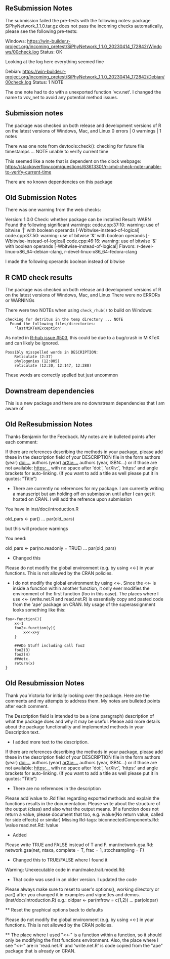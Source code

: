 ## ReSubmission Notes 

The submission failed the pre-tests with the following notes:
package SiPhyNetwork_1.1.0.tar.gz does not pass the incoming checks automatically, please see the following pre-tests:

Windows: <https://win-builder.r-project.org/incoming_pretest/SiPhyNetwork_1.1.0_20230414_172842/Windows/00check.log>
Status: OK

Looking at the log here everything seemed fine


Debian: <https://win-builder.r-project.org/incoming_pretest/SiPhyNetwork_1.1.0_20230414_172842/Debian/00check.log>
Status: 1 NOTE

The one note had to do with a unexported function 'vcv.net'. I changed the name to vcv_net to avoid any potential method issues.


## Submission notes

The package was checked on both release and development versions of R on the latest versions of Windows, Mac, and Linux
0 errors | 0 warnings | 1 notes

There was one note from devtools:check():
checking for future file timestamps ... NOTE
  unable to verify current time

This seemed like a note that is dependent on the clock webpage: https://stackoverflow.com/questions/63613301/r-cmd-check-note-unable-to-verify-current-time


There are no known dependencies on this package

## Old Submission Notes

There was one warning from the web checks:

Version: 1.0.0
Check: whether package can be installed
Result: WARN
    Found the following significant warnings:
     code.cpp:37:10: warning: use of bitwise '|' with boolean operands [-Wbitwise-instead-of-logical]
     code.cpp:37:50: warning: use of bitwise '&' with boolean operands [-Wbitwise-instead-of-logical]
     code.cpp:46:16: warning: use of bitwise '&' with boolean operands [-Wbitwise-instead-of-logical]
Flavors: r-devel-linux-x86_64-debian-clang, r-devel-linux-x86_64-fedora-clang

I made the following operands boolean instead of bitwise


## R CMD check results
The package was checked on both release and development versions of R on the latest versions of Windows, Mac, and Linux
There were no ERRORs or WARNINGs

There were two NOTEs when using `check_rhub()` to build on Windows:

```
checking for detritus in the temp directory ... NOTE
  Found the following files/directories:
    'lastMiKTeXException'
```
As noted in [R-hub issue #503](https://github.com/r-hub/rhub/issues/503), this could be due to a bug/crash in MiKTeX and can likely be ignored.

```
Possibly misspelled words in DESCRIPTION:
    Reticulate (2:37)
    phylogenies (12:805)
    reticulate (12:30, 12:147, 12:280)
```
These words are correctly spelled but just uncommon

## Downstream dependencies
This is a new package and there are no downstream dependencies that I am aware of



## Old ReResubmission Notes

Thanks Benjamin for the Feedback. My notes are in bulleted points after each comment:

If there are references describing the methods in your package, please
add these in the description field of your DESCRIPTION file in the form
authors (year) <doi:...>
authors (year) <arXiv:...>
authors (year, ISBN:...)
or if those are not available: <https:...>
with no space after 'doi:', 'arXiv:', 'https:' and angle brackets for
auto-linking. (If you want to add a title as well please put it in
quotes: "Title")

* There are currently no references for my package. I am currently writing a manuscript but am holding off on submission until after I can get it hosted on CRAN. I will add the refrence upon submission

You have in inst/doc/introduction.R

old_pars <- par()
...
par(old_pars)

but this will produce warnings

You need:

old_pars <- par(no.readonly = TRUE)
...
par(old_pars)

* Changed this 

Please do not modify the global environment (e.g. by using <<-) in your
functions. This is not allowed by the CRAN policies.

* I do not modify the global environment by using <<-. Since the <<- is inside a function within another function, it only ever modifies the environment of the first function (foo in this case). The places where I use <<- (write.net.R and read.net.R) is essentially copy and pasted code from the 'ape' package on CRAN. My usage of the superassignment looks something like this:
```
foo<-function(){
	x<-1
	foo2<-function(y){
		x<<-x+y
	}
	
	###Do Stuff including call foo2
	foo2(3)
	foo2(4)
	###etc.
	return(x)
}
```



## Old Resubmission Notes

Thank you Victoria for initially looking over the package. Here are the comments and my attempts to address them. My notes are bulleted points after each comment.


The Description field is intended to be a (one paragraph) description of
what the package does and why it may be useful. Please add more details
about the package functionality and implemented methods in your
Description text.

* I added more text to the description.

If there are references describing the methods in your package, please
add these in the description field of your DESCRIPTION file in the form
authors (year) <doi:...>
authors (year) <arXiv:...>
authors (year, ISBN:...)
or if those are not available: <https:...>
with no space after 'doi:', 'arXiv:', 'https:' and angle brackets for
auto-linking.
(If you want to add a title as well please put it in quotes: "Title")

* There are no references in the description

Please add \value to .Rd files regarding exported methods and explain
the functions results in the documentation. Please write about the
structure of the output (class) and also what the output means. (If a
function does not return a value, please document that too, e.g.
\value{No return value, called for side effects} or similar)
Missing Rd-tags:
      biconnectedComponents.Rd: \value
      read.net.Rd: \value
      
* Added

Please write TRUE and FALSE instead of T and F.
man/network.gsa.Rd:
     network.gsa(net, ntaxa, complete = T, frac = 1, stochsampling = F)
     
* Changed this to TRUE/FALSE where I found it

Warning: Unexecutable code in man/make.trait.model.Rd:

* That code was used in an older version. I updated the code

Please always make sure to reset to user's options(), working directory
or par() after you changed it in examples and vignettes and demos.
(inst/doc/introduction.R)
e.g.:
oldpar <- par(mfrow = c(1,2))
...
par(oldpar)


** Reset the graphical options back to defaults

Please do not modify the global environment (e.g. by using <<-) in your
functions. This is not allowed by the CRAN policies.

** The place where I used "<<-" is a function within a function, so it should only be modifying the first functions environment. Also, the place where I see "<<-" are in 'read.net.R' and 'write.net.R' is code copied from the "ape" package that is already on CRAN. 


